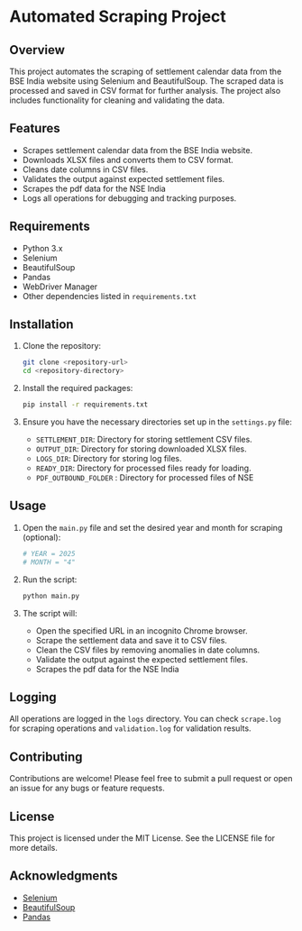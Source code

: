 # Automated Scraping Project

## Overview

This project automates the scraping of settlement calendar data from the BSE India website using Selenium and BeautifulSoup. The scraped data is processed and saved in CSV format for further analysis. The project also includes functionality for cleaning and validating the data.

## Features

- Scrapes settlement calendar data from the BSE India website.
- Downloads XLSX files and converts them to CSV format.
- Cleans date columns in CSV files.
- Validates the output against expected settlement files.
- Scrapes the pdf data for the NSE India
- Logs all operations for debugging and tracking purposes.

## Requirements

- Python 3.x
- Selenium
- BeautifulSoup
- Pandas
- WebDriver Manager
- Other dependencies listed in `requirements.txt`

## Installation

1. Clone the repository:
   ```bash
   git clone <repository-url>
   cd <repository-directory>
   ```

2. Install the required packages:
   ```bash
   pip install -r requirements.txt
   ```

3. Ensure you have the necessary directories set up in the `settings.py` file:
   - `SETTLEMENT_DIR`: Directory for storing settlement CSV files.
   - `OUTPUT_DIR`: Directory for storing downloaded XLSX files.
   - `LOGS_DIR`: Directory for storing log files.
   - `READY_DIR`: Directory for processed files ready for loading.
   - `PDF_OUTBOUND_FOLDER` : Directory for processed files of NSE

## Usage

1. Open the `main.py` file and set the desired year and month for scraping (optional):
   ```python
   # YEAR = 2025 
   # MONTH = "4"
   ```

2. Run the script:
   ```bash
   python main.py
   ```

3. The script will:
   - Open the specified URL in an incognito Chrome browser.
   - Scrape the settlement data and save it to CSV files.
   - Clean the CSV files by removing anomalies in date columns.
   - Validate the output against the expected settlement files.
   - Scrapes the pdf data for the NSE India

## Logging

All operations are logged in the `logs` directory. You can check `scrape.log` for scraping operations and `validation.log` for validation results.

## Contributing

Contributions are welcome! Please feel free to submit a pull request or open an issue for any bugs or feature requests.

## License

This project is licensed under the MIT License. See the LICENSE file for more details.

## Acknowledgments

- [Selenium](https://www.selenium.dev/)
- [BeautifulSoup](https://www.crummy.com/software/BeautifulSoup/)
- [Pandas](https://pandas.pydata.org/)